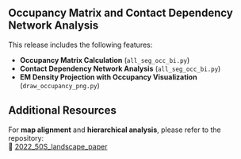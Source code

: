 ## Occupancy Matrix and Contact Dependency Network Analysis


This release includes the following features:

- **Occupancy Matrix Calculation** (`all_seg_occ_bi.py`)
- **Contact Dependency Network Analysis** (`all_seg_occ_bi.py`)
- **EM Density Projection with Occupancy Visualization** (`draw_occupancy_png.py`)

## Additional Resources

For **map alignment** and **hierarchical analysis**, please refer to the repository:  
🔗 [2022_50S_landscape_paper](https://github.com/ks277/2022_50S_landscape_paper)
